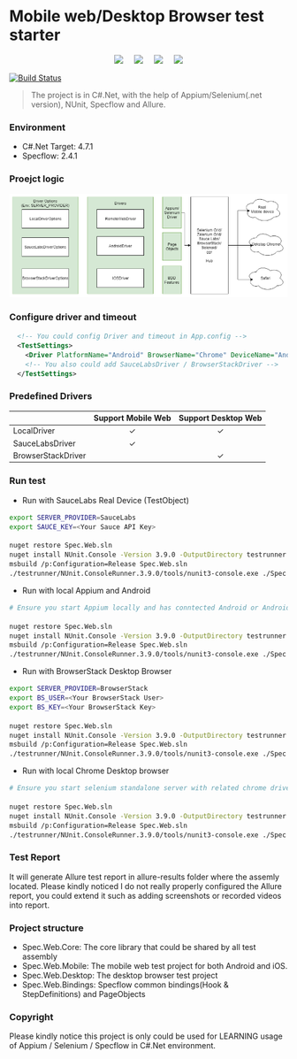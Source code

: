 ﻿# Mobile web/Desktop Browser test starter

<p align="center">
  <img height="120px" src="https://pbs.twimg.com/profile_images/704462412880093184/IkgItC1R_400x400.jpg" />&nbsp;&nbsp;&nbsp;&nbsp;
  <img height="120px" src="https://d1qb2nb5cznatu.cloudfront.net/startups/i/363533-5515f774a5428408331f0358102d9f43-medium_jpg.jpg?buster=1408423281" />&nbsp;&nbsp;&nbsp;&nbsp;
  <img height="120px" src="https://jfiaffe.files.wordpress.com/2015/07/specflow-logo.png" />&nbsp;&nbsp;&nbsp;&nbsp;
  <img height="120px" src="https://avatars2.githubusercontent.com/u/5879127?s=280&v=4" />
</p>

[![Build Status](https://travis-ci.org/xuanzhaopeng/appium-dotnet-specflow-mweb-example.svg?branch=master)](https://travis-ci.org/xuanzhaopeng/appium-dotnet-specflow-mweb-example)

> The project is in C#.Net, with the help of Appium/Selenium(.net version), NUnit, Specflow and Allure.  

### Environment
* C#.Net Target: 4.7.1
* Specflow: 2.4.1

### Proejct logic
![Project logic](structure.png?raw=true "Project logic")

### Configure driver and timeout
```xml
  <!-- You could config Driver and timeout in App.config -->
  <TestSettings>
    <Driver PlatformName="Android" BrowserName="Chrome" DeviceName="Android Emulator" ServerUrl="http://localhost:4723/wd/hub"></Driver>
	<!-- You also could add SauceLabsDriver / BrowserStackDriver -->
  </TestSettings>
```
### Predefined Drivers
|                    | Support Mobile Web | Support Desktop Web |
|--------------------|:------------------:|:-------------------:|
| LocalDriver        |          ✓         |          ✓          |
| SauceLabsDriver    |          ✓         |                     |
| BrowserStackDriver |                    |          ✓          |

### Run test
* Run with SauceLabs Real Device (TestObject)
```bash
export SERVER_PROVIDER=SauceLabs
export SAUCE_KEY=<Your Sauce API Key>

nuget restore Spec.Web.sln
nuget install NUnit.Console -Version 3.9.0 -OutputDirectory testrunner
msbuild /p:Configuration=Release Spec.Web.sln
./testrunner/NUnit.ConsoleRunner.3.9.0/tools/nunit3-console.exe ./Spec.Web.Mobile/bin/Release/Spec.Web.Mobile.dll
```

* Run with local Appium and Android
```bash
# Ensure you start Appium locally and has conntected Android or Android emulator

nuget restore Spec.Web.sln
nuget install NUnit.Console -Version 3.9.0 -OutputDirectory testrunner
msbuild /p:Configuration=Release Spec.Web.sln
./testrunner/NUnit.ConsoleRunner.3.9.0/tools/nunit3-console.exe ./Spec.Web.Mobile/bin/Release/Spec.Web.Mobile.dll
```

* Run with BrowserStack Desktop Browser
```bash
export SERVER_PROVIDER=BrowserStack
export BS_USER=<Your BrowserStack User>
export BS_KEY=<Your BrowserStack Key>

nuget restore Spec.Web.sln
nuget install NUnit.Console -Version 3.9.0 -OutputDirectory testrunner
msbuild /p:Configuration=Release Spec.Web.sln
./testrunner/NUnit.ConsoleRunner.3.9.0/tools/nunit3-console.exe ./Spec.Web.Desktop/bin/Release/Spec.Web.Desktop.dll
```

* Run with local Chrome Desktop browser
```bash
# Ensure you start selenium standalone server with related chrome driver

nuget restore Spec.Web.sln
nuget install NUnit.Console -Version 3.9.0 -OutputDirectory testrunner
msbuild /p:Configuration=Release Spec.Web.sln
./testrunner/NUnit.ConsoleRunner.3.9.0/tools/nunit3-console.exe ./Spec.Web.Desktop/bin/Release/Spec.Web.Desktop.dll
```

### Test Report
It will generate Allure test report in allure-results folder where the assemly located. Please kindly noticed I do not really properly configured the Allure report, you could extend it such as adding screenshots or recorded videos into report.

### Project structure
* Spec.Web.Core: The core library that could be shared by all test assembly
* Spec.Web.Mobile: The mobile web test project for both Android and iOS.
* Spec.Web.Desktop: The desktop browser test project
* Spec.Web.Bindings: Specflow common bindings(Hook & StepDefinitions) and PageObjects

### Copyright
Please kindly notice this project is only could be used for LEARNING usage of Appium / Selenium / Specflow in C#.Net environment.
